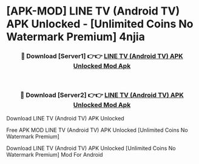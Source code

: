 # [APK-MOD] LINE TV (Android TV) APK Unlocked - [Unlimited Coins No Watermark Premium] 4njia



<div align="center">
<h3>🔴 Download [Server1] 👉👉 <a href="https://momento.my/?title=LINE_TV_(Android_TV)_APK_Unlocked">LINE TV (Android TV) APK Unlocked Mod Apk</a></h3><br>

<h3>🔴 Download [Server2] 👉👉 <a href="https://momento.my/?title=LINE_TV_(Android_TV)_APK_Unlocked">LINE TV (Android TV) APK Unlocked Mod Apk</a></h3>
</div>



Download LINE TV (Android TV) APK Unlocked 

Free APK MOD LINE TV (Android TV) APK Unlocked [Unlimited Coins No Watermark Premium]

Download LINE TV (Android TV) APK Unlocked [Unlimited Coins No Watermark Premium] Mod For Android
